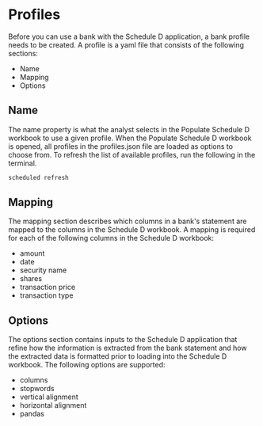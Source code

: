 # Profiles

Before you can use a bank with the Schedule D application, a bank profile needs to be created. A profile is a yaml file that consists of the following sections:

* Name
* Mapping
* Options

## Name

The name property is what the analyst selects in the Populate Schedule D workbook to use a given profile. When the Populate Schedule D workbook is opened, all profiles in the profiles.json file are loaded as options to choose from. To refresh the list of available profiles, run the following in the terminal.

```python
scheduled refresh
```

## Mapping

The mapping section describes which columns in a bank's statement are mapped to the columns in the Schedule D workbook. A mapping is required for each of the following columns in the Schedule D workbook:

* amount
* date
* security name
* shares
* transaction price
* transaction type

## Options

The options section contains inputs to the Schedule D application that refine how the information is extracted from the bank statement and how the extracted data is formatted prior to loading into the Schedule D workbook. The following options are supported:

* columns
* stopwords
* vertical alignment
* horizontal alignment
* pandas